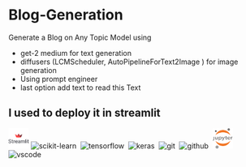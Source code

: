 # Blog-Generation
Generate a Blog on Any Topic 
Model using 
* get-2 medium for text generation
* diffusers (LCMScheduler, AutoPipelineForText2Image ) for image generation
* Using prompt engineer
* last option add text to read this Text 
## I used to deploy it in streamlit
<h>
<div>
  <img src="https://github.com/devicons/devicon/blob/master/icons/streamlit/streamlit-original-wordmark.svg" title="streamlit" alt="streamlit" width="40" height="40"/> 
  <img src="https://github.com/valohai/ml-logos/blob/master/scikit-learn.svg" title="scikit-learn" alt="scikit-learn" width="40" height="40"/>&nbsp;
  <img src="https://cdn.jsdelivr.net/gh/devicons/devicon/icons/tensorflow/tensorflow-original.svg" title="tensorflow" alt="tensorflow" width="40" height="40"/>&nbsp;
  <img src="https://github.com/valohai/ml-logos/blob/master/keras.svg" title="keras" alt="keras" width="40" height="40"/>&nbsp;
  <img src="https://cdn.jsdelivr.net/gh/devicons/devicon/icons/git/git-plain.svg" title="git" alt="git" width="40" height="40"/>&nbsp;
  <img src="https://cdn.jsdelivr.net/gh/devicons/devicon/icons/github/github-original.svg" title="github" alt="github" width="40" height="40"/>&nbsp;
  <img src="https://github.com/devicons/devicon/blob/master/icons/jupyter/jupyter-original-wordmark.svg" title="jupyter" alt="jupyter" width="40" height="40"/>&nbsp;
  <img src="https://cdn.jsdelivr.net/gh/devicons/devicon/icons/vscode/vscode-original.svg" title="vscode" alt="vscode" width="40" height="40"/>&nbsp;
</div>
